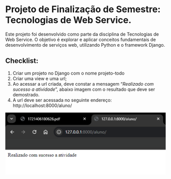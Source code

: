 # Projeto de Finalização de Semestre: Tecnologias de Web Service.

Este projeto foi desenvolvido como parte da disciplina de Tecnologias de Web Service. 
O objetivo é explorar e aplicar conceitos fundamentais de desenvolvimento de serviços web, utilizando Python e o framework Django.

## Checklist:
1. Criar um projeto no Django com o nome projeto-todo
2. Criar uma view e uma url;
3. Ao acessar a url criada, deve constar a mensagem “_Realizado com sucesso a atividade_”,
abaixo imagem com o resultado que deve ser demostrado.
4. A url deve ser acessada no seguinte endereço: http://localhost:8000/aluno/

<p align="center">
  <img src="https://github.com/tamiborgognoni/projeto-todo/blob/main/resultado.png">
</p>
